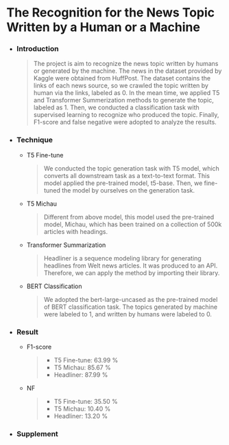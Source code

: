 # The Recognition for the News Topic Written by a Human or a Machine

* ### Introduction
  >The project is aim to recognize the news topic written by humans or generated by the machine. The news in the dataset provided by Kaggle were obtained from HuffPost. The dataset contains the links of each news source, so we crawled the topic written by human via the links, labeled as 0. In the mean time, we applied T5 and Transformer Summerization methods to generate the topic, labeled as 1. Then, we conducted a classification task with supervised learning to recognize who produced the topic. Finally, F1-score and false negative were adopted to analyze the results.

* ### Technique
  * T5 Fine-tune
    >We conducted the topic generation task with T5 model, which converts all downstream task as a text-to-text format. This model applied the pre-trained model, t5-base. Then, we fine-tuned the model by ourselves on the generation task.
 
  * T5 Michau
    >Different from above model, this model used the pre-trained model, Michau, which has been trained on a collection of 500k articles with headings.
  
  * Transformer Summarization
    >Headliner is a sequence modeling library for generating headlines from Welt news articles. It was produced to an API. Therefore, we can apply the method by importing their library.
 
  * BERT Classification
    >We adopted the bert-large-uncased as the pre-trained model of BERT classification task. The topics generated by machine were labeled to 1, and written by humans were labeled to 0.

* ### Result
  * F1-score
      > * T5 Fine-tune: 63.99 %
      > * T5 Michau: 85.67 %
      > * Headliner: 87.99 %
  * NF
      > * T5 Fine-tune: 35.50 %
      > * T5 Michau: 10.40 %
      > * Headliner: 13.20 %
    
* ### Supplement
  
